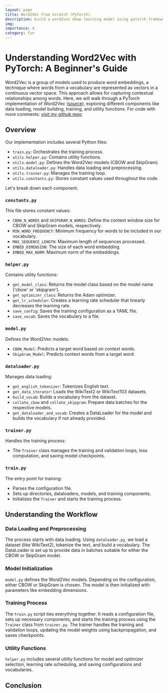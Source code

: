 ```yaml
---
layout: page
title: Word2Vec from Scratch (PyTorch)
description: build a word2vec deep learning model using pytorch framework
img: 
importance: 4
category: fun
---
```


# Understanding Word2Vec with PyTorch: A Beginner's Guide

Word2Vec is a group of models used to produce word embeddings, a technique where words from a vocabulary are represented as vectors in a continuous vector space. This approach allows for capturing contextual relationships among words. Here, we will walk through a PyTorch implementation of Word2Vec ([source](https://github.com/OlgaChernytska/word2vec-pytorch/tree/main)), exploring different components like data loading, model building, training, and utility functions.
For code with more comments: [visit my github repo](https://github.com/hyeniii/word2vec_from_scratch_pytorch)

## Overview

Our implementation includes several Python files:

- `train.py`: Orchestrates the training process.
- `utils.helper.py`: Contains utility functions.
- `utils.model.py`: Defines the Word2Vec models (CBOW and SkipGram).
- `utils.dataloader.py`: Handles data loading and preprocessing.
- `utils.trainer.py`: Manages the training loop.
- `utils.constants.py`: Stores constant values used throughout the code.

Let's break down each component.

### `constants.py`

This file stores constant values:

- `CBOW_N_WORDS` and `SKIPGRAM_N_WORDS`: Define the context window size for CBOW and SkipGram models, respectively.
- `MIN_WORD_FREQUENCY`: Minimum frequency for words to be included in our vocabulary.
- `MAX_SEQUENCE_LENGTH`: Maximum length of sequences processed.
- `EMBED_DIMENSION`: The size of each word embedding.
- `EMBED_MAX_NORM`: Maximum norm of the embeddings.

### `helper.py`

Contains utility functions:

- `get_model_class`: Returns the model class based on the model name ('cbow' or 'skipgram').
- `get_optimizer_class`: Returns the Adam optimizer.
- `get_lr_scheduler`: Creates a learning rate scheduler that linearly decreases the learning rate.
- `save_config`: Saves the training configuration as a YAML file.
- `save_vocab`: Saves the vocabulary to a file.

### `model.py`

Defines the Word2Vec models:

- `CBOW_Model`: Predicts a target word based on context words.
- `SkipGram_Model`: Predicts context words from a target word.

### `dataloader.py`

Manages data loading:

- `get_english_tokenizer`: Tokenizes English text.
- `get_data_iterator`: Loads the WikiText2 or WikiText103 datasets.
- `build_vocab`: Builds a vocabulary from the dataset.
- `collate_cbow` and `collate_skipgram`: Prepare data batches for the respective models.
- `get_dataloader_and_vocab`: Creates a DataLoader for the model and builds the vocabulary if not already provided.

### `trainer.py`

Handles the training process:

- The `Trainer` class manages the training and validation loops, loss computation, and saving model checkpoints.

### `train.py`

The entry point for training:

- Parses the configuration file.
- Sets up directories, dataloaders, models, and training components.
- Initializes the `Trainer` and starts the training process.

## Understanding the Workflow

### Data Loading and Preprocessing

The process starts with data loading. Using `dataloader.py`, we load a dataset (like WikiText2), tokenize the text, and build a vocabulary. The DataLoader is set up to provide data in batches suitable for either the CBOW or SkipGram model.

### Model Initialization

`model.py` defines the Word2Vec models. Depending on the configuration, either CBOW or SkipGram is chosen. The model is then initialized with parameters like embedding dimensions.

### Training Process

The `train.py` script ties everything together. It reads a configuration file, sets up necessary components, and starts the training process using the `Trainer` class from `trainer.py`. The trainer handles the training and validation loops, updating the model weights using backpropagation, and saves checkpoints.

### Utility Functions

`helper.py` includes several utility functions for model and optimizer selection, learning rate scheduling, and saving configurations and vocabularies.

## Conclusion

